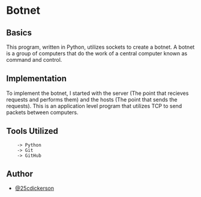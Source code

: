
# Botnet

## Basics
This program, written in Python, utilizes sockets to create a botnet. A botnet is a group of computers that do the work of a central computer known as command and control.

## Implementation
To implement the botnet, I started with the server (The point that recieves requests and performs them) and the hosts (The point that sends the requests). This is an application level program that utilizes TCP to send packets between computers.

## Tools Utilized

        -> Python
        -> Git
        -> GitHub


## Author

- [@25cdickerson](https://www.github.com/25cdickerson)

